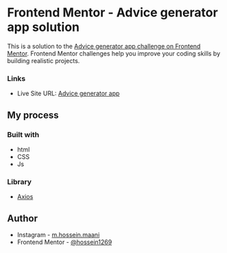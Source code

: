 # Frontend Mentor - Advice generator app solution

This is a solution to the [Advice generator app challenge on Frontend Mentor](https://www.frontendmentor.io/challenges/advice-generator-app-QdUG-13db). Frontend Mentor challenges help you improve your coding skills by building realistic projects.

### Links

- Live Site URL: [Advice generator app](https://hossein1269.github.io/front-end/advice-generator-app)

## My process

### Built with

- html
- CSS
- Js

### Library

- [Axios](https://axios-http.com/)

## Author

- Instagram - [m.hossein.maani](https://www.instagram.com/m.hossein.maani/)
- Frontend Mentor - [@hossein1269](https://www.frontendmentor.io/profile/hossein1269)

